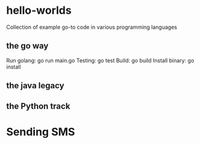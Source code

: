 # hello-worlds
Collection of example go-to code in various programming languages

## the go way
Run golang: go run main.go
Testing: go test
Build: go build
Install binary: go install
## the java legacy

## the Python track


# Sending SMS
